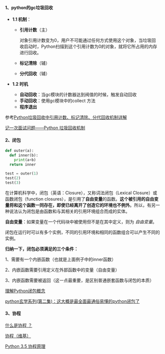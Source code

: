#### 1、python的gc垃圾回收

- **1.1 机制**：

  - **引用计数**（主）

    对象引用计数变为0，用户不可能通过任何方式使用这个对象，当垃圾回收启动时，Python扫描到这个引用计数为0的对象，就将它所占用的内存进行回收。

  - **标记清除**（辅）

  - **分代回收**（辅）

- **1.2 时机**

  - **自动回收**：当gc模块的计数器达到阀值的时候，触发自动回收
  - **手动回收**：使用gc模块中的collect 方法
  - **程序退出**

参考[Python垃圾回收中引用计数、标记清除、分代回收机制详解](https://www.pythonf.cn/read/26626)

[记一次面试问题——Python 垃圾回收机制](https://testerhome.com/topics/16556)

#### 2、闭包

```python
def outer(a):
  def inner(b):
    print(a+b)
  return inner

test = outer(1)
test(2)
test(3)
```

在计算机科学中，闭包（英语：Closure），又称词法闭包（Lexical Closure）或函数闭包（function closures），是引用了**自由变量**的函数。**这个被引用的自由变量将和这个函数一同存在，即使已经离开了创造它的环境也不例外**。所以，有另一种说法认为闭包是由函数和与其相关的引用环境组合而成的实体。

**自由变量**：如果变量在一个代码块中被使用但不是在其中定义，则为 *自由变量*。

闭包在运行时可以有多个实例，不同的引用环境和相同的函数组合可以产生不同的实例。			

**归纳一下，闭包必须满足的三个条件：**

1、需要有一个内嵌函数（也就是上面例子中的inner函数）

2、内嵌函数需要引用定义在外部函数中的变量（自由变量）

3、内嵌函数需要被返回（这一点最重要，是区别普通嵌套函数与闭包的本质）

[理解Python闭包概念](https://www.cnblogs.com/yssjun/p/9887239.html)

[python玄学系列(第二集)：这大概是最全面最通俗易懂的python闭包了](https://zhuanlan.zhihu.com/p/102462850)

#### 3、协程

[什么是协程 ？](https://juejin.im/post/6844903921471717389)

[协程（维基）](https://zh.wikipedia.org/wiki/%E5%8D%8F%E7%A8%8B)

[Python 3.5 协程原理](https://juejin.im/entry/6844903428229955597)